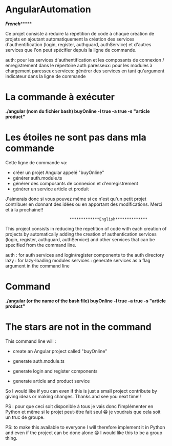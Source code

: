 # AngularAutomation

 ***********French****************

Ce projet consiste à reduire la répétition de code à chaque création de projets en ajoutant automatiquement la création des services d'authentification (login, register, authguard, authService) et d'autres services que l'on peut spécifier depuis la ligne de commande.


auth: pour les services d'authentification et les composants de connexion / enregistrement dans le répertoire auth
paresseux: pour les modules à chargement paresseux
services: générer des services en tant qu'argument indicateur dans la ligne de commande


# La commande à exécuter

**./angular (nom du fichier bash) buyOnline -l true -a true -s "article product"**

# Les étoiles ne sont pas dans mla commande

Cette ligne de commande va:

- créer un projet Angular appelé "buyOnline"
- générer auth.module.ts
- générer des composants de connexion et d'enregistrement
- générer un service article et produit


J'aimerais donc si vous pouvez même si ce n'est qu'un petit projet contribuer en donnant des idées ou en apportant des modifications. Merci et à la prochaine!!




                                *************English**************

This project consists in reducing the repetition of code with each creation of projects by automatically adding the creation of authentication services (login, register, authguard, authService) and other services that can be specified from the command line.

auth : for auth services and login/register components to the auth directory
lazy : for lazy-loading modules
services : generate services as a flag argument in the command line


# Command

**./angular (or the name of the bash file)      buyOnline -l true -a true -s "article product"**

# The stars are not in the command

This command line will :

- create an Angular project called "buyOnline" 

- generate auth.module.ts

- generate login and register components

- generate article and product service


So I would like if you can even if this is just a small project contribute by giving ideas or making changes. Thanks and see you next time!!


PS : pour que ceci soit disponible à tous je vais donc l'implémenter en Python et même si le projet peut-être fait seul 😁 je voudrais que cela soit un truc de groupe. 

PS: to make this available to everyone I will therefore implement it in Python and even if the project can be done alone 😁 I would like this to be a group thing.

